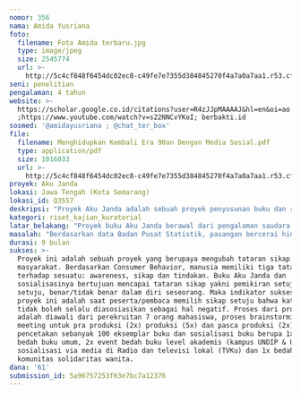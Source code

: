 ```yaml
---
nomor: 356
nama: Amida Yusriana
foto:
  filename: Foto Amida terbaru.jpg
  type: image/jpeg
  size: 2545774
  url: >-
    http://5c4cf848f6454dc02ec8-c49fe7e7355d384845270f4a7a0a7aa1.r53.cf2.rackcdn.com/cb15206f-f75c-4f77-ab32-0d912b0f12a0/Foto%20Amida%20terbaru.jpg
seni: penelitian
pengalaman: 4 tahun
website: >-
  https://scholar.google.co.id/citations?user=R4zJJpMAAAAJ&hl=en&oi=ao
  ;https://www.youtube.com/watch?v=s22NNCvYKoI; berbakti.id
sosmed: '@amidayusriana ; @chat_ter_box'
file:
  filename: Menghidupkan Kembali Era 90an Dengan Media Sosial.pdf
  type: application/pdf
  size: 1016033
  url: >-
    http://5c4cf848f6454dc02ec8-c49fe7e7355d384845270f4a7a0a7aa1.r53.cf2.rackcdn.com/7ff630a2-27fc-42d1-bb3a-67fe0c660978/Menghidupkan%20Kembali%20Era%2090an%20Dengan%20Media%20Sosial.pdf
proyek: Aku Janda
lokasi: Jawa Tengah (Kota Semarang)
lokasi_id: Q3557
deskripsi: "Proyek Aku Janda adalah sebuah proyek penyusunan buku dan roadshow sosialisasi buku tersebut. Buku Aku Janda adalah sebuah buku biografi yang berisi kisah inspiratif 7 orang wanita yang memutuskan untuk bercerai dengan berbagai alasan yang kemudian menapaki kehidupan baru sebagai seorang single parents. Kisah yang dipaparkan dalam 7 cerita tersebut akan berbeda satu sama lain dan memiliki kekhasan masing-masing. Kisah didasarkan pada kisah nyata para kontributor perempuan berstatus janda. Tujuan dari proyek buku ini adalah untuk menghilangkan stigma negatif status janda.\r\nBuku ini akan menjadi antologi yang akan melibatkan 7 orang mahasiswi yang menekuni dunia menulis dengan diketuai 2 kepala proyek (Saya dan seorang teman). Setiap mahasiswi akan berinteraksi dengan perempuan Janda dan menuliskan kembali kisah mereka menjadi sebuah biografi yang inspiratif. Keterlibatan mahasiswi dalam proyek ini tidak lepas dari profesi kepala proyek sebagai seorang dosen dan dalam rangka memberikan ruang kreasi bagi mahasiswi yang menyukai dunia tulis-menulis.\r\nBuku akan diterbitkan sejumlah 100  eksemplar (self-published). Beberapa buku akan didistribusikan ke institusi yang memiliki kepentingan dalam memajukan perempuan. Selain itu akan dilakukan sosialisasi buku seperti acara bedah buku umum, bedah buku kampus, talkshow TV Lokal dan radio lokal. Buku akan dibagikan dalam setiap acara sosialisasi dan bedah buku. \r\n"
kategori: riset_kajian_kuratorial
latar_belakang: "Proyek buku Aku Janda berawal dari pengalaman saudara pemohon yang sedang mengalami transisi menuju ke perceraian. Selama proses, saudara perempuan tersebut memperoleh banyak tekanan karena keputusannya untuk bercerai. Banyak pihak yang mengetahui alasan perceraian tersebut adalah karena KDRT, namun demikian masih banyak juga yang menyalahkannya dan menyebutnya egois. Hal tersebut bertentangan dengan sosialisasi KDRT yang selama ini banyak digaungkan pemerintah agar masyarakat sadar dan tanggap. Pada kenyataannya saat hal tersebut terjadi, perempuan masih saja harus menanggung stigma buruk. Selain itu menilik media mainstream yang ada selama ini masih banyak yang menyudutkan perempuan dalam berbagai aspek termasuk saat sang perempuan menjadi janda. \r\nPemohon adalah penggelut kajian gender, ada banyak karya pemohon yang mengulas persoalan perempuan di masyarakat. Pemohon juga aktif menulis karya populer maupun ilmiah. Berbekal pengalaman tersebut, maka pemohon dan tim menyusun ide karya sebuah buku antologi biografi berjudul ‘Aku Janda’. Judul tersebut dipilih karena ingin secara tegas melawan stigma negatif. Judul yang menggelitik sengaja digunakan untuk menarik perhatian masyarakat umum. Untuk pola bedah buku dan sosialisasi direncanakan didasarkan pada kedekatan pemohon dengan dunia akademis yang mengedepankan seminar sebagai upaya membuka cakrawala pemahaman khalayak.\r\n"
masalah: "Berdasarkan data Badan Pusat Statistik, pasangan bercerai hingga tahun 2015 (data tahun terakhir yang tersaji) mencapai angka 347.256. Angka tersebut merupakan angka tertinggi dalam kurun waktu 5 tahun terakhir. Hal ini berarti terdapat 347.256 janda dan duda di Indonesia. Berbeda dengan kata duda yang seringkali diasosiasikan dengan kata ‘keren’, istilah janda lebih banyak diasosiasikan pada hal-hal negatif di kalangan masyarakat Indonesia. Istilah ‘Janda Kembang’, ‘Janda Anak Satu’, ‘Aku Janda Rasa Perawan’ merupakan istilah-istilah yang menimbulkan kernyitan di dahi. Seorang janda seringkali dianggap sebagai ancaman dalam lingkungannya, perebut suami orang, perempuan penggoda, perempuan yang boleh digoda serta perempuan yang gagal mempertahankan rumah tangganya.\r\nStigma negatif yang mengiringi kata ‘Janda’ ini sangat sakral dan diabadikan dalam berbagai karya populer di media Indonesia. Maka proyek ini berupaya untuk mengubah stigma negatif tersebut dengan menyajikan kisah biografi Janda yang inspiratif. Dalam karya ini diharapkan akan mengkomunikasikan dengan baik alasan perceraian sebagai keputusan terbaik dalam situasi yang sulit yang diambil seorang perempuan, upaya membangun kembali kehidupan dalam babak baru dan menjadi seorang single parents. Selain dari sisi penceritaan, upaya perubahan sikap ini juga akan disampaikan melalui materi saat bedah buku dan sosialisasi.\r\n"
durasi: 9 bulan
sukses: >-
  Proyek ini adalah sebuah proyek yang berupaya mengubah tataran sikap
  masyarakat. Berdasarkan Consumer Behavior, manusia memiliki tiga tataran
  terhadap sesuatu: awareness, sikap dan tindakan. Buku Aku Janda dan
  sosialisasinya bertujuan mencapai tataran sikap yakni pemikiran setuju/tidak
  setuju, benar/tidak benar dalam diri seseorang. Maka indikator sukses dalam
  proyek ini adalah saat peserta/pembaca memilih sikap setuju bahwa kata ‘janda’
  tidak boleh selalu diasosiasikan sebagai hal negatif. Proses dari proyek ini
  adalah diawali dari perekruitan 7 orang mahasiswa, proses brainstorming
  meeting untuk pra produksi (2x) produksi (5x) dan pasca produksi (2x),
  pencetakan sebanyak 100 eksemplar buku dan sosialisasi buku berupa 1x event
  bedah buku umum, 2x event bedah buku level akademis (kampus UNDIP & UDINUS),
  sosialisasi via media di Radio dan televisi lokal (TVKu) dan 1x bedah buku
  komunitas solidaritas wanita. 
dana: '61'
submission_id: 5a96757253f63e7bc7a12376
---
```

